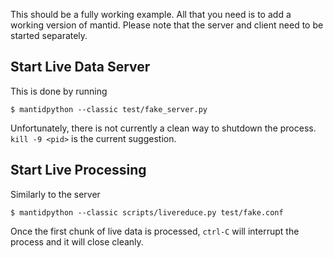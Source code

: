 This should be a fully working example. All that you need is to add a
working version of mantid. Please note that the server and client need
to be started separately.

Start Live Data Server
----------------------

This is done by running
```
$ mantidpython --classic test/fake_server.py
```
Unfortunately, there is not currently a clean way to shutdown the
process. `kill -9 <pid>` is the current suggestion.

Start Live Processing
---------------------

Similarly to the server
```
$ mantidpython --classic scripts/livereduce.py test/fake.conf
```
Once the first chunk of live data is processed, `ctrl-C` will
interrupt the process and it will close cleanly.
